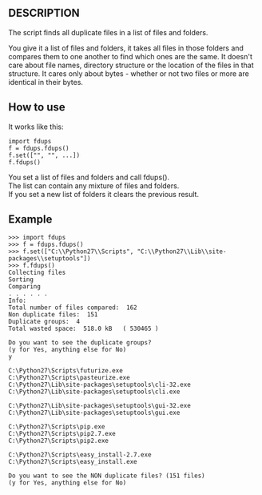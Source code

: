 
## DESCRIPTION

The script finds all duplicate files in a list of files and folders.

You give it a list of files and folders, it takes all files in those folders and compares them to one another to find which ones are the same.
It doesn't care about file names, directory structure or the location of the files in that structure. It cares only about bytes - whether or not two files or more are identical in their bytes.

## How to use

It works like this:

```
import fdups
f = fdups.fdups()
f.set(["", "", ...])
f.fdups()
```

You set a list of files and folders and call fdups().  
The list can contain any mixture of files and folders.  
If you set a new list of folders it clears the previous result.  


## Example

```
>>> import fdups
>>> f = fdups.fdups()
>>> f.set(["C:\\Python27\\Scripts", "C:\\Python27\\Lib\\site-packages\\setuptools"])
>>> f.fdups()
Collecting files
Sorting
Comparing
. . . . . . 
Info:
Total number of files compared:  162
Non duplicate files:  151
Duplicate groups:  4
Total wasted space:  518.0 kB   ( 530465 )

Do you want to see the duplicate groups?
(y for Yes, anything else for No)
y

C:\Python27\Scripts\futurize.exe
C:\Python27\Scripts\pasteurize.exe
C:\Python27\Lib\site-packages\setuptools\cli-32.exe
C:\Python27\Lib\site-packages\setuptools\cli.exe

C:\Python27\Lib\site-packages\setuptools\gui-32.exe
C:\Python27\Lib\site-packages\setuptools\gui.exe

C:\Python27\Scripts\pip.exe
C:\Python27\Scripts\pip2.7.exe
C:\Python27\Scripts\pip2.exe

C:\Python27\Scripts\easy_install-2.7.exe
C:\Python27\Scripts\easy_install.exe

Do you want to see the NON duplicate files? (151 files)
(y for Yes, anything else for No)
```


